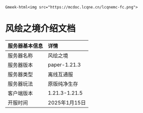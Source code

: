 `Gmeek-html<img src="https://mcdoc.lcqne.cn/lcqnemc-fc.png">`
# 风绘之境介绍文档

| 服务器基本信息     | 详情                     |
|:-------------------|:-------------------------|
| 服务器名称         | 风绘之境                 |
| 服务器版本         | paper-1.21.3             |
| 服务器类型         | 离线互通服               |
| 服务器玩法         | 原版纯净生存             |
| 客户端版本         | 1.21.3-1.21.5            |
| 开服时间           | 2025年1月15日            |

